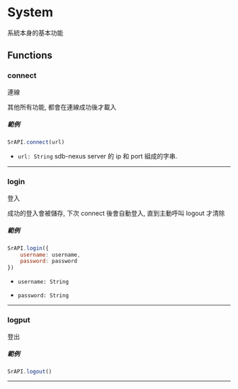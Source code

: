
# System

系統本身的基本功能

## Functions

### connect

連線

其他所有功能, 都會在連線成功後才載入

##### 範例

```javascript
SrAPI.connect(url)
```

- `url: String` sdb-nexus server 的 ip 和 port 組成的字串.

---

### login

登入

成功的登入會被儲存, 下次 connect 後會自動登入, 直到主動呼叫 logout 才清除

##### 範例

```javascript
SrAPI.login({
    username: username,
    password: password
})
```

- `username: String`

- `password: String`


---

### logput

登出

##### 範例

```javascript
SrAPI.logout()
```

---
